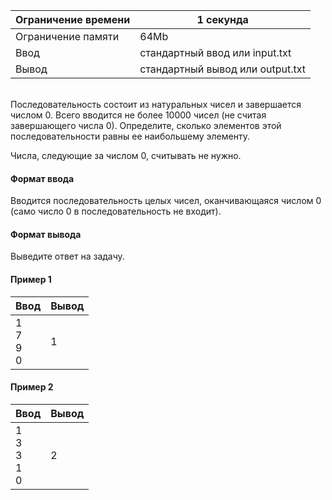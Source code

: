 | Ограничение времени 	| 1 секунда                        	|
|---------------------	|----------------------------------	|
| Ограничение памяти  	| 64Mb                             	|
| Ввод                	| стандартный ввод или input.txt   	|
| Вывод               	| стандартный вывод или output.txt 	|

\
Последовательность состоит из натуральных чисел и завершается числом 0. Всего вводится не более 10000 чисел (не считая завершающего числа 0). Определите, сколько элементов этой последовательности равны ее наибольшему элементу.

Числа, следующие за числом 0, считывать не нужно.

#### Формат ввода ####
Вводится последовательность целых чисел, оканчивающаяся числом 0 (само число 0 в последовательность не входит).

#### Формат вывода ####
Выведите ответ на задачу.

#### Пример 1 ####

| Ввод                   	| Вывод 	|
|------------------------	|-------	|
| 1 <br /> 7  <br /> 9  <br /> 0 	| 1     	|

#### Пример 2 ####

| Ввод                   	| Вывод 	|
|------------------------	|-------	|
| 1 <br /> 3  <br /> 3  <br /> 1 <br /> 0  	| 2     	|
